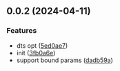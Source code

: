 ## 0.0.2 (2024-04-11)


### Features

* dts opt ([5ed0ae7](https://github.com/PengBoUESTC/touch-move/commit/5ed0ae76adede5e96bba6cdf2b8a12eb9ac1e907))
* init ([3fb0a6e](https://github.com/PengBoUESTC/touch-move/commit/3fb0a6e408dab15bb7919dc530b555e635d47da8))
* support bound params ([dadb59a](https://github.com/PengBoUESTC/touch-move/commit/dadb59acbf0f13a9ffccc5b954341d1b0d17e76c))



